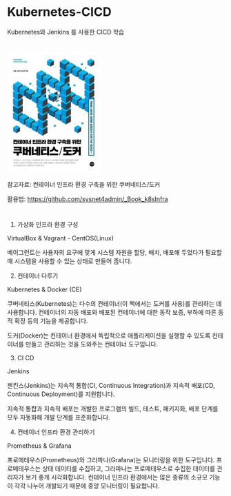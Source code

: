 # Kubernetes-CICD

Kubernetes와 Jenkins 를 사용한 CICD 학습


# 

![Alt text](./images/image.png)


참고자료: 컨테이너 인프라 환경 구축을 위한 쿠버네티스/도커

활용법: https://github.com/sysnet4admin/_Book_k8sInfra

#

1. 가상화 인프라 환경 구성 

VirtualBox &  Vagrant - CentOS(Linux)

베이그런트는 사용자의 요구에 맞게 시스템 자원을 할당, 배치, 배포해 두었다가 필요할 때 시스템을 사용할 수 있는 상태로 만들어 줍니다.

2. 컨테이너 다루기

Kubernetes & Docker (CE)

쿠버네티스(Kubernetes)는 다수의 컨테이너(이 책에서는 도커를 사용)를 관리하는 데 사용합니다. 컨테이너의 자동 배포와 배포된 컨테이너에 대한 동작 보증, 부하에 따른 동적 확장 등의 기능을 제공합니다.

도커(Docker)는 컨테이너 환경에서 독립적으로 애플리케이션을 실행할 수 있도록 컨테이너를 만들고 관리하는 것을 도와주는 컨테이너 도구입니다.

3. CI CD

Jenkins

젠킨스(Jenkins)는 지속적 통합(CI, Continuous Integration)과 지속적 배포(CD, Continuous Deployment)를 지원합니다.

지속적 통합과 지속적 배포는 개발한 프로그램의 빌드, 테스트, 패키지화, 배포 단계를 모두 자동화해 개발 단계를 표준화합니다.

4. 컨테이너 인프라 환경 관리하기

Prometheus & Grafana

프로메테우스(Prometheus)와 그라파나(Grafana)는 모니터링을 위한 도구입니다. 프로메테우스는 상태 데이터를 수집하고, 그라파나는 프로메테우스로 수집한 데이터를 관리자가 보기 좋게 시각화합니다. 컨테이너 인프라 환경에서는 많은 종류의 소규모 기능이 각각 나누어 개발되기 때문에 중앙 모니터링이 필요합니다.

#